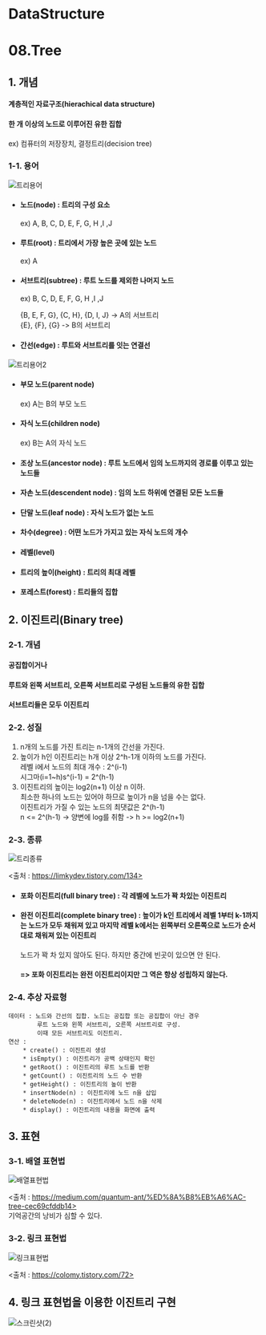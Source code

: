 # DataStructure

# 08.Tree

## 1. 개념
#### 계층적인 자료구조(hierachical data structure)
#### 한 개 이상의 노드로 이루어진 유한 집합
ex) 컴퓨터의 저장장치, 결정트리(decision tree)
####
### 1-1. 용어

![트리용어](https://user-images.githubusercontent.com/31130917/104160270-32aa8280-5434-11eb-89af-fd86ecde9e91.PNG)
####
* #### 노드(node) : 트리의 구성 요소   
    ex) A, B, C, D, E, F, G, H ,I ,J  
* #### 루트(root) : 트리에서 가장 높은 곳에 있는 노드
    ex) A  
* #### 서브트리(subtree) : 루트 노드를 제외한 나머지 노드
    ex) B, C, D, E, F, G, H ,I ,J  
    
    {B, E, F, G}, {C, H}, {D, I, J} -> A의 서브트리  
    {E}, {F}, {G} -> B의 서브트리  
* #### 간선(edge) : 루트와 서브트리를 잇는 연결선

![트리용어2](https://user-images.githubusercontent.com/31130917/104162557-2d4f3700-5438-11eb-88fc-242e843ad448.PNG)
####
* #### 부모 노드(parent node)
    ex) A는 B의 부모 노드  
* #### 자식 노드(children node)  
    ex) B는 A의 자식 노드  
* #### 조상 노드(ancestor node) : 루트 노드에서 임의 노드까지의 경로를 이루고 있는 노드들  
* #### 자손 노드(descendent node) : 임의 노드 하위에 연결된 모든 노드들  
* #### 단말 노드(leaf node) : 자식 노드가 없는 노드  
* #### 차수(degree) : 어떤 노드가 가지고 있는 자식 노드의 개수  
* #### 레벨(level)  
* #### 트리의 높이(height) : 트리의 최대 레벨  
* #### 포레스트(forest) : 트리들의 집합  
####
## 2. 이진트리(Binary tree)
### 2-1. 개념
#### 공집합이거나
#### 루트와 왼쪽 서브트리, 오른쪽 서브트리로 구성된 노드들의 유한 집합
#### 서브트리들은 모두 이진트리
### 2-2. 성질
1. n개의 노드를 가진 트리는 n-1개의 간선을 가진다.
2. 높이가 h인 이진트리는 h개 이상 2^h-1개 이하의 노드를 가진다.  
    레벨 i에서 노드의 최대 개수 : 2^(i-1)  
    시그마(i=1~h)s^(i-1) = 2^(h-1)
3. 이진트리의 높이는 log2(n+1) 이상 n 이하.  
    최소한 하나의 노드는 있어야 하므로 높이가 n을 넘을 수는 없다.  
    이진트리가 가질 수 있는 노드의 최댓값은 2^(h-1)  
    n <= 2^(h-1) -> 양변에 log를 취함 -> h >= log2(n+1)  
### 2-3. 종류
![트리종류](https://user-images.githubusercontent.com/31130917/104200441-03b00300-546c-11eb-9708-6c5584a4d083.png)

<출처 : https://limkydev.tistory.com/134>  
####
* #### 포화 이진트리(full binary tree) : 각 레벨에 노드가 꽉 차있는 이진트리
* #### 완전 이진트리(complete binary tree) : 높이가 k인 트리에서 레벨 1부터 k-1까지는 노드가 모두 채워져 있고 마지막 레벨 k에서는 왼쪽부터 오른쪽으로 노드가 순서대로 채워져 있는 이진트리  
    노드가 꽉 차 있지 않아도 된다. 하지만 중간에 빈곳이 있으면 안 된다.
    #### => 포화 이진트리는 완전 이진트리이지만 그 역은 항상 성립하지 않는다.
### 2-4. 추상 자료형
    데이터 : 노드와 간선의 집합. 노드는 공집합 또는 공집합이 아닌 경우  
            루트 노드와 왼쪽 서브트리, 오른쪽 서브트리로 구성.  
            이때 모든 서브트리도 이진트리.  
    연산 :  
        * create() : 이진트리 생성  
        * isEmpty() : 이진트리가 공백 상태인지 확인  
        * getRoot() : 이진트리의 루트 노드를 반환  
        * getCount() : 이진트리의 노드 수 반환  
        * getHeight() : 이진트리의 높이 반환  
        * insertNode(n) : 이진트리에 노드 n을 삽입  
        * deleteNode(n) : 이진트리에서 노드 n을 삭제  
        * display() : 이진트리의 내용을 화면에 출력
## 3. 표현
### 3-1. 배열 표현법
![배열표현법](https://user-images.githubusercontent.com/31130917/104202727-9fdb0980-546e-11eb-9b2b-77ffd9169037.png)

<출처 : https://medium.com/quantum-ant/%ED%8A%B8%EB%A6%AC-tree-cec69cfddb14>  
기억공간의 낭비가 심할 수 있다.  
### 3-2. 링크 표현법  
![링크표현법](https://user-images.githubusercontent.com/31130917/104203083-12e48000-546f-11eb-96e6-8573637598cf.png)

<출처 : https://colomy.tistory.com/72>  
## 4. 링크 표현법을 이용한 이진트리 구현  
![스크린샷(2)](https://user-images.githubusercontent.com/31130917/104204914-1da01480-5471-11eb-89c1-ed0a20aacac7.png)
